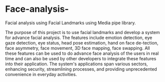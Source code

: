 # Face-analysis-
Facial analysis using Facial Landmarks using Media pipe library.

The purpose of this project is to use facial landmarks and develop a system for advance facial analysis. The features include emotion detection, eye gaze detection, eye status, head pose estimation, hand on face de-tection, face asymmetry, face movement, 3D face mapping, face swapping. All these features can be used to do advance face analysis of the users in real time and can also be used by other developers to integrate these features into their application.
The system's applications span various sectors, enhancing security, streamlining processes, and providing unprecedented convenience in everyday activities. 
